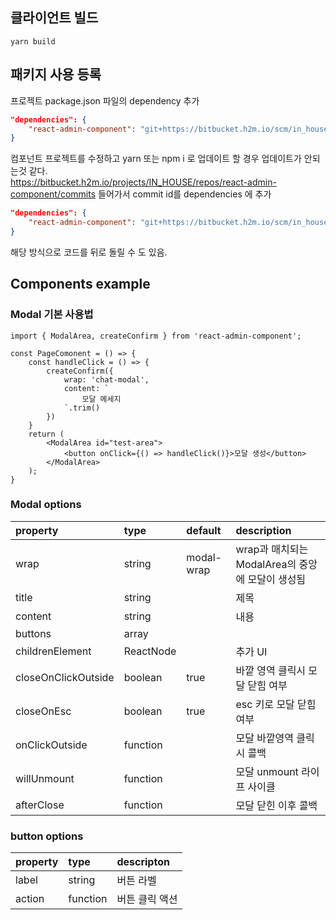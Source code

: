 ## 클라이언트 빌드
```
yarn build
```

## 패키지 사용 등록 
프로젝트 package.json 파일의 dependency 추가
```json
"dependencies": {
	"react-admin-component": "git+https://bitbucket.h2m.io/scm/in_house/react-admin-component.git"
}
```

컴포넌트 프로젝트를 수정하고 yarn 또는 npm i 로 업데이트 할 경우 업데이트가 안되는것 같다.  
https://bitbucket.h2m.io/projects/IN_HOUSE/repos/react-admin-component/commits 들어가서 commit id를 dependencies 에 추가

```json
"dependencies": {
	"react-admin-component": "git+https://bitbucket.h2m.io/scm/in_house/react-admin-component.git#{commit}"
}
```
해당 방식으로 코드를 뒤로 돌릴 수 도 있음.
  

## Components example

### Modal 기본 사용법
```tsx
import { ModalArea, createConfirm } from 'react-admin-component';

const PageComonent = () => {
	const handleClick = () => {
		createConfirm({
			wrap: 'chat-modal',
			content: `
				모달 메세지
			`.trim()
		})
	}
	return (
		<ModalArea id="test-area">
			<button onClick={() => handleClick()}>모달 생성</button>
		</ModalArea>
	);
}
```
### Modal options
|property|type|default|description|
|:-------|:----|:----|:---------|
|wrap|string|modal-wrap|wrap과 매치되는 ModalArea의 중앙에 모달이 생성됨|
|title|string||제목|
|content|string||내용|
|buttons|array|||
|childrenElement|ReactNode||추가 UI|
|closeOnClickOutside|boolean|true|바깥 영역 클릭시 모달 닫힘 여부|
|closeOnEsc|boolean|true|esc 키로 모달 닫힘 여부|
|onClickOutside|function||모달 바깥영역 클릭시 콜백|
|willUnmount|function||모달 unmount 라이프 사이클|
|afterClose|function||모달 닫힌 이후 콜백|


### button options
|property|type|descripton|
|:-------|:----|:---------|
|label|string|버튼 라벨|
|action|function|버튼 클릭 액션|
